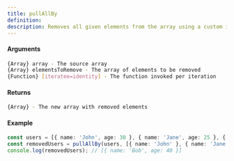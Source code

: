 ```yaml
---
title: pullAllBy
definition: 
description: Removes all given elements from the array using a custom iteratee function
---
```



#### Arguments


```bash
{Array} array - The source array
{Array} elementsToRemove - The array of elements to be removed
{Function} [iteratee=identity] - The function invoked per iteration
```


#### Returns


```bash
{Array} - The new array with removed elements
```


#### Example


```ts
const users = [{ name: 'John', age: 30 }, { name: 'Jane', age: 25 }, { name: 'Bob', age: 40 }];
const removedUsers = pullAllBy(users, [{ name: 'John' }, { name: 'Jane' }], 'name');
console.log(removedUsers); // [{ name: 'Bob', age: 40 }]
```